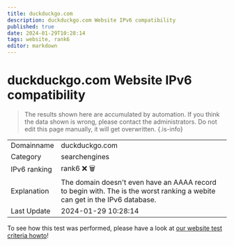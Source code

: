 ```yaml
---
title: duckduckgo.com
description: duckduckgo.com Website IPv6 compatibility
published: true
date: 2024-01-29T10:28:14
tags: website, rank6
editor: markdown
---
```


# duckduckgo.com Website IPv6 compatibility

> The results shown here are accumulated by automation. If you think the data shown is wrong, please contact the administrators. 
> Do not edit this page manually, it will get overwritten.
{.is-info}


|   |   |
| - | - |
| Domainname | duckduckgo.com
| Category | searchengines |
| IPv6 ranking | rank6 :x: :wastebasket: |
| Explanation | The domain doesn't even have an AAAA record to begin with. The is the worst ranking a webite can get in the IPv6 database. |
| Last Update | 2024-01-29 10:28:14 |

To see how this test was performed, please have a look at [our website test criteria howto](/howto/testcriteria/website)!


